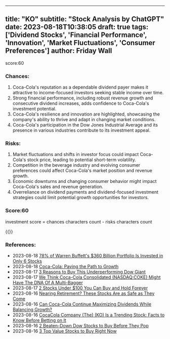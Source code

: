 
---
title: "KO"
subtitle: "Stock Analysis by ChatGPT"
date: 2023-08-18T10:38:05
draft: true
tags: ['Dividend Stocks', 'Financial Performance', 'Innovation', 'Market Fluctuations', 'Consumer Preferences']
author: Friday Wall
---

score:60
### Chances:
1. Coca-Cola's reputation as a dependable dividend payer makes it attractive to income-focused investors seeking stable income over time.
2. Strong financial performance, including robust revenue growth and consecutive dividend increases, adds confidence to Coca-Cola's investment potential.
3. Coca-Cola's resilience and innovation are highlighted, showcasing the company's ability to thrive and adapt in changing market conditions.
4. Coca-Cola's participation in the Dow Jones Industrial Average and its presence in various industries contribute to its investment appeal.
### Risks:
1. Market fluctuations and shifts in investor focus could impact Coca-Cola's stock price, leading to potential short-term volatility.
2. Competition in the beverage industry and evolving consumer preferences could affect Coca-Cola's market position and revenue growth.
3. Economic downturns and changing consumer behavior might impact Coca-Cola's sales and revenue generation.
4. Overreliance on dividend payments and dividend-focused investment strategies could limit potential growth opportunities for investors.
### Score:60
investment score = chances characters count - risks characters count

{{<tradingview symbol="NYSE:KO">}}
### References:
- 2023-08-18 [78% of Warren Buffett's $360 Billion Portfolio Is Invested in Only 6 Stocks](https://finance.yahoo.com/m/b96990db-28ad-3604-bdb3-c56cbdfbf309/78%25-of-warren-buffett%27s-%24360.html?.tsrc=rss)
- 2023-08-18 [Coca-Cola: Paving the Path to Growth](https://finance.yahoo.com/news/coca-cola-paving-path-growth-170654358.html?.tsrc=rss)
- 2023-08-17 [3 Reasons to Buy This Underperforming Dow Giant](https://finance.yahoo.com/m/3deff857-7a50-374a-91ba-efd516d176b6/3-reasons-to-buy-this.html?.tsrc=rss)
- 2023-08-17 [We Think Coca-Cola Consolidated (NASDAQ:COKE) Might Have The DNA Of A Multi-Bagger](https://finance.yahoo.com/news/think-coca-cola-consolidated-nasdaq-130644639.html?.tsrc=rss)
- 2023-08-17 [2 Stocks Under $100 You Can Buy and Hold Forever](https://finance.yahoo.com/m/03caada3-467a-36aa-9d33-96c8d429d455/2-stocks-under-%24100-you-can.html?.tsrc=rss)
- 2023-08-16 [Nearing Retirement? These Stocks Are as Safe as They Come](https://finance.yahoo.com/m/bbc687d4-4124-30ab-977d-5216bc11f934/nearing-retirement%3F-these.html?.tsrc=rss)
- 2023-08-16 [Can Coca-Cola Continue Maximizing Dividends While Balancing Growth?](https://finance.yahoo.com/m/c2d9a676-e769-3315-bf9e-cdba2acd780d/can-coca-cola-continue.html?.tsrc=rss)
- 2023-08-16 [CocaCola Company (The) (KO) Is a Trending Stock: Facts to Know Before Betting on It](https://finance.yahoo.com/news/cocacola-company-ko-trending-stock-130011749.html?.tsrc=rss)
- 2023-08-16 [2 Beaten-Down Dow Stocks to Buy Before They Pop](https://finance.yahoo.com/m/8aac0e32-b64a-3d2f-a5eb-6f36b4dcb882/2-beaten-down-dow-stocks-to.html?.tsrc=rss)
- 2023-08-16 [3 Top Value Stocks to Buy Right Now](https://finance.yahoo.com/m/65914f7f-f9e8-32f9-b9ed-b27ab4e9c189/3-top-value-stocks-to-buy.html?.tsrc=rss)


                